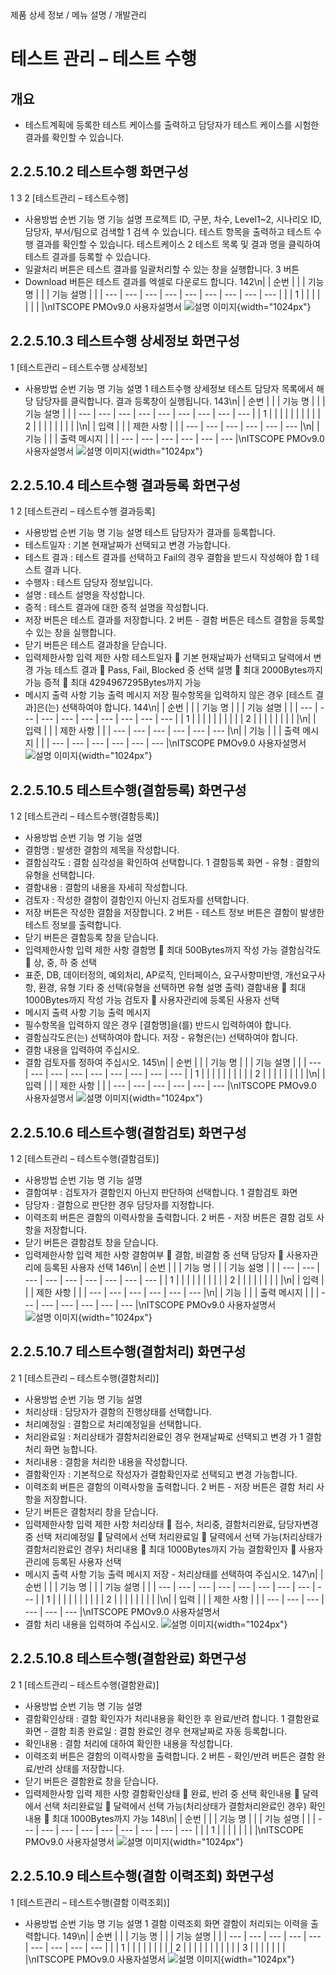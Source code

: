 <!--breadcrumb:제품 상세 정보 / 메뉴 설명 / 개발관리--><span class="md-breadcrumb">제품 상세 정보 / 메뉴 설명 / 개발관리</span>
# 테스트 관리 – 테스트 수행
<!--5th-h2-toc-->
## 개요

- 테스트계획에 등록한 테스트 케이스를 출력하고 담당자가 테스트 케이스를 시험한 결과를 확인할 수 있습니다.
## 2.2.5.10.2 테스트수행 화면구성
1
3
2
[테스트관리 – 테스트수행]
- 사용방법
순번 기능 명 기능 설명
프로젝트 ID, 구분, 차수, Level1~2, 시나리오 ID, 담당자, 부서/팀으로 검색할
1 검색
수 있습니다.
테스트 항목을 출력하고 테스트 수행 결과를 확인할 수 있습니다. 테스트케이스
2 테스트 목록 및 결과
명을 클릭하여 테스트 결과를 등록할 수 있습니다.
- 일괄처리 버튼은 테스트 결과를 일괄처리할 수 있는 창을 실행합니다.
3 버튼
- Download 버튼은 테스트 결과를 엑셀로 다운로드 합니다.
142\n|  | 순번 |  |  | 기능 명 |  |  | 기능 설명 |  |
| --- | --- | --- | --- | --- | --- | --- | --- | --- |
|  | 1 |  |  |  |  |  |  |  |\nITSCOPE PMOv9.0 사용자설명서
![설명 이미지](/02_outputs/manual_images/2.2.5.10.2.png){width="1024px"}
## 2.2.5.10.3 테스트수행 상세정보 화면구성
1
[테스트관리 – 테스트수행 상세정보]
- 사용방법
순번 기능 명 기능 설명
1 테스트수행 상세정보 테스트 담당자 목록에서 해당 담당자를 클릭합니다. 결과 등록창이 실행됩니다.
143\n|  | 순번 |  |  | 기능 명 |  |  | 기능 설명 |  |
| --- | --- | --- | --- | --- | --- | --- | --- | --- |
| 1 |  |  |  |  |  |  |  |  |
| 2 |  |  |  |  |  |  |  |  |\n|  | 입력 |  |  | 제한 사항 |  |
| --- | --- | --- | --- | --- | --- |\n|  | 기능 |  |  | 출력 메시지 |  |
| --- | --- | --- | --- | --- | --- |\nITSCOPE PMOv9.0 사용자설명서
![설명 이미지](/02_outputs/manual_images/2.2.5.10.3.png){width="1024px"}
## 2.2.5.10.4 테스트수행 결과등록 화면구성
1 2
[테스트관리 – 테스트수행 결과등록]
- 사용방법
순번 기능 명 기능 설명
테스트 담당자가 결과를 등록합니다.
- 테스트일자 : 기본 현재날짜가 선택되고 변경 가능합니다.
- 테스트 결과 : 테스트 결과를 선택하고 Fail의 경우 결함을 받드시 작성해야 합
1 테스트 결과 니다.
- 수행자 : 테스트 담당자 정보입니다.
- 설명 : 테스트 설명을 작성합니다.
- 증적 : 테스트 결과에 대한 증적 설명을 작성합니다.
- 저장 버튼은 테스트 결과를 저장합니다.
2 버튼 - 결함 버튼은 테스트 결함을 등록할 수 있는 창을 실행합니다.
- 닫기 버튼은 테스트 결과창을 닫습니다.
- 입력제한사항
입력 제한 사항
테스트일자  기본 현재날짜가 선택되고 달력에서 변경 가능
테스트 결과  Pass, Fail, Blocked 중 선택
설명  최대 2000Bytes까지 가능
증적  최대 4294967295Bytes까지 가능
- 메시지 출력 사항
기능 출력 메시지
저장 필수항목을 입력하지 않은 경우 [테스트 결과]은(는) 선택하여야 합니다.
144\n|  | 순번 |  |  | 기능 명 |  |  | 기능 설명 |  |
| --- | --- | --- | --- | --- | --- | --- | --- | --- |
| 1 |  |  |  |  |  |  |  |  |
| 2 |  |  |  |  |  |  |  |  |\n|  | 입력 |  |  | 제한 사항 |  |
| --- | --- | --- | --- | --- | --- |\n|  | 기능 |  |  | 출력 메시지 |  |
| --- | --- | --- | --- | --- | --- |\nITSCOPE PMOv9.0 사용자설명서
![설명 이미지](/02_outputs/manual_images/2.2.5.10.4.png){width="1024px"}
## 2.2.5.10.5 테스트수행(결함등록) 화면구성
1 2
[테스트관리 – 테스트수행(결함등록)]
- 사용방법
순번 기능 명 기능 설명
- 결함명 : 발생한 결함의 제목을 작성합니다.
- 결함심각도 : 결함 심각성을 확인하여 선택합니다.
1 결함등록 화면 - 유형 : 결함의 유형을 선택합니다.
- 결함내용 : 결함의 내용을 자세히 작성합니다.
- 검토자 : 작성한 결함이 결함인지 아닌지 검토자를 선택합니다.
- 저장 버튼은 작성한 결함을 저장합니다.
2 버튼 - 테스트 정보 버튼은 결함이 발생한 테스트 정보를 출력합니다.
- 닫기 버튼은 결함등록 창을 닫습니다.
- 입력제한사항
입력 제한 사항
결함명  최대 500Bytes까지 작성 가능
결함심각도  상, 중, 하 중 선택
- 표준, DB, 데이터정의, 예외처리, AP로직, 인터페이스, 요구사항미반영, 개선요구사항, 환경,
유형
기타 중 선택(유형을 선택하면 유형 설명 출력)
결함내용  최대 1000Bytes까지 작성 가능
검토자  사용자관리에 등록된 사용자 선택
- 메시지 출력 사항
기능 출력 메시지
- 필수항목을 입력하지 않은 경우 [결함명]을(를) 반드시 입력하여야 합니다.
- 결함심각도은(는) 선택하여야 합니다.
저장 - 유형은(는) 선택하여야 합니다.
- 결함 내용을 입력하여 주십시오.
- 결함 검토자를 정하여 주십시오.
145\n|  | 순번 |  |  | 기능 명 |  |  | 기능 설명 |  |
| --- | --- | --- | --- | --- | --- | --- | --- | --- |
| 1 |  |  |  |  |  |  |  |  |
| 2 |  |  |  |  |  |  |  |  |\n|  | 입력 |  |  | 제한 사항 |  |
| --- | --- | --- | --- | --- | --- |\nITSCOPE PMOv9.0 사용자설명서
![설명 이미지](/02_outputs/manual_images/2.2.5.10.5.png){width="1024px"}
## 2.2.5.10.6 테스트수행(결함검토) 화면구성
1 2
[테스트관리 – 테스트수행(결함검토)]
- 사용방법
순번 기능 명 기능 설명
- 결함여부 : 검토자가 결함인지 아닌지 판단하여 선택합니다.
1 결함검토 화면
- 담당자 : 결함으로 판단한 경우 담당자를 지정합니다.
- 이력조회 버튼은 결함의 이력사항을 출력합니다.
2 버튼 - 저장 버튼은 결함 검토 사항을 저장합니다.
- 닫기 버튼은 결함검토 창을 닫습니다.
- 입력제한사항
입력 제한 사항
결함여부  결함, 비결함 중 선택
담당자  사용자관리에 등록된 사용자 선택
146\n|  | 순번 |  |  | 기능 명 |  |  | 기능 설명 |  |
| --- | --- | --- | --- | --- | --- | --- | --- | --- |
| 1 |  |  |  |  |  |  |  |  |
| 2 |  |  |  |  |  |  |  |  |\n|  | 입력 |  |  | 제한 사항 |  |
| --- | --- | --- | --- | --- | --- |\n|  | 기능 |  |  | 출력 메시지 |  |
| --- | --- | --- | --- | --- | --- |\nITSCOPE PMOv9.0 사용자설명서
![설명 이미지](/02_outputs/manual_images/2.2.5.10.6.png){width="1024px"}
## 2.2.5.10.7 테스트수행(결함처리) 화면구성
2
1
[테스트관리 – 테스트수행(결함처리)]
- 사용방법
순번 기능 명 기능 설명
- 처리상태 : 담당자가 결함의 진행상태를 선택합니다.
- 처리예정일 : 결함으로 처리예정일을 선택합니다.
- 처리완료일 : 처리상태가 결함처리완료인 경우 현재날짜로 선택되고 변경 가
1 결함처리 화면
능합니다.
- 처리내용 : 결함을 처리한 내용을 작성합니다.
- 결함확인자 : 기본적으로 작성자가 결함확인자로 선택되고 변경 가능합니다.
- 이력조회 버튼은 결함의 이력사항을 출력합니다.
2 버튼 - 저장 버튼은 결함 처리 사항을 저장합니다.
- 닫기 버튼은 결함처리 창을 닫습니다.
- 입력제한사항
입력 제한 사항
처리상태  접수, 처리중, 결함처리완료, 담당자변경 중 선택
처리예정일  달력에서 선택
처리완료일  달력에서 선택 가능(처리상태가 결함처리완료인 경우)
처리내용  최대 1000Bytes까지 가능
결함확인자  사용자관리에 등록된 사용자 선택
- 메시지 출력 사항
기능 출력 메시지
저장 - 처리상태를 선택하여 주십시오.
147\n|  | 순번 |  |  | 기능 명 |  |  | 기능 설명 |  |
| --- | --- | --- | --- | --- | --- | --- | --- | --- |
| 1 |  |  |  |  |  |  |  |  |
| 2 |  |  |  |  |  |  |  |  |\n|  | 입력 |  |  | 제한 사항 |  |
| --- | --- | --- | --- | --- | --- |\nITSCOPE PMOv9.0 사용자설명서
- 결함 처리 내용을 입력하여 주십시오.
![설명 이미지](/02_outputs/manual_images/2.2.5.10.7.png){width="1024px"}
## 2.2.5.10.8 테스트수행(결함완료) 화면구성
2
1
[테스트관리 – 테스트수행(결함완료)]
- 사용방법
순번 기능 명 기능 설명
- 결함확인상태 : 결함 확인자가 처리내용을 확인한 후 완료/반려 합니다.
1 결함완료 화면 - 결함 최종 완료일 : 결함 완료인 경우 현재날짜로 자동 등록합니다.
- 확인내용 : 결함 처리에 대하여 확인한 내용을 작성합니다.
- 이력조회 버튼은 결함의 이력사항을 출력합니다.
2 버튼 - 확인/반려 버튼은 결함 완료/반려 상태를 저장합니다.
- 닫기 버튼은 결함완료 창을 닫습니다.
- 입력제한사항
입력 제한 사항
결함확인상태  완료, 반려 중 선택
확인내용  달력에서 선택
처리완료일  달력에서 선택 가능(처리상태가 결함처리완료인 경우)
확인내용  최대 1000Bytes까지 가능
148\n|  | 순번 |  |  | 기능 명 |  |  | 기능 설명 |  |
| --- | --- | --- | --- | --- | --- | --- | --- | --- |
|  | 1 |  |  |  |  |  |  |  |\nITSCOPE PMOv9.0 사용자설명서
![설명 이미지](/02_outputs/manual_images/2.2.5.10.8.png){width="1024px"}
## 2.2.5.10.9 테스트수행(결함 이력조회) 화면구성
1
[테스트관리 – 테스트수행(결함 이력조회)]
- 사용방법
순번 기능 명 기능 설명
1 결함 이력조회 화면 결함이 처리되는 이력을 출력합니다.
149\n|  | 순번 |  |  | 기능 명 |  |  | 기능 설명 |  |
| --- | --- | --- | --- | --- | --- | --- | --- | --- |
|  | 1 |  |  |  |  |  |  |  |
| 2 |  |  |  |  |  |  |  |  |
|  | 3 |  |  |  |  |  |  |  |\nITSCOPE PMOv9.0 사용자설명서
![설명 이미지](/02_outputs/manual_images/2.2.5.10.9.png){width="1024px"}
